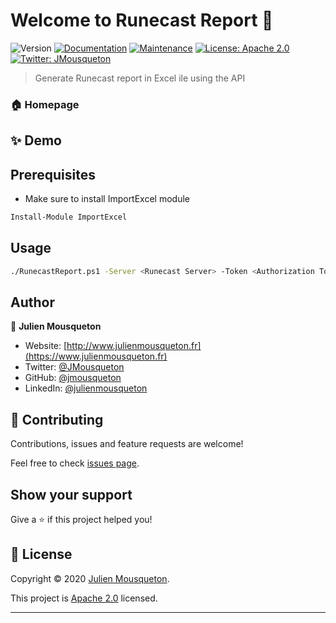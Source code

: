 # Welcome to Runecast Report 👋
![Version](https://img.shields.io/badge/version-2.0-blue.svg?cacheSeconds=2592000)
[![Documentation](https://img.shields.io/badge/documentation-yes-brightgreen.svg)]( )
[![Maintenance](https://img.shields.io/badge/Maintained%3F-yes-green.svg)](https://github.com/jmousqueton/runecastreport/graphs/commit-activity)
[![License: Apache 2.0](https://img.shields.io/github/license/jmousqueton/RunecastReport)](https://github.com/JMousqueton/RunecastReport/blob/master/LICENSE)
[![Twitter: JMousqueton](https://img.shields.io/twitter/follow/JMousqueton.svg?style=social)](https://twitter.com/JMousqueton)

> Generate Runecast report in Excel ile using the API

### 🏠 Homepage


## ✨ Demo

<none>

## Prerequisites

-   Make sure to install ImportExcel module
```sh
Install-Module ImportExcel
```

## Usage

```sh
./RunecastReport.ps1 -Server <Runecast Server> -Token <Authorization Token> -Output <output Excel file>
```

## Author

👤 **Julien Mousqueton**

*   Website: [http://www.julienmousqueton.fr](https://www.julienmousqueton.fr)
*   Twitter: [@JMousqueton](https://twitter.com/JMousqueton)
*   GitHub: [@jmousqueton](https://github.com/jmousqueton)
*   LinkedIn: [@julienmousqueton](https://linkedin.com/in/julienmousqueton)

## 🤝 Contributing

Contributions, issues and feature requests are welcome!

Feel free to check [issues page](https://github.com/JMousqueton/RunecastReport/issues).

## Show your support

Give a ⭐️ if this project helped you!

## 📝 License

Copyright © 2020 [Julien Mousqueton](https://github.com/jmousqueton).

This project is [Apache 2.0](https://github.com/JMousqueton/RunecastReport/blob/master/LICENSE) licensed.

***
